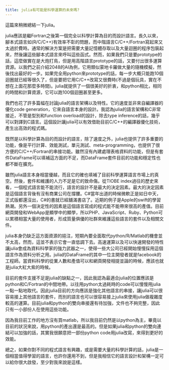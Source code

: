 ```yaml
---
title: julia有可能是科學運算的未來嗎?
---
```


這篇來稍微總結一下julia。

julia應該是繼Fortran之後第一個完全以科學計算為目的而設計語言。長久以來，腳本式語言如(R/C/C++)有效率不彰的問題，而中階語言C/C++/Fortran寫起來又太過於費時。通常的解決方案是把需要大量記憶體存取以及大量迴圈的程序包裝起來，然後讓這些腳本式語言來呼叫這些函式。然而，如果我們只是要prototype的話，這麼做實在是大炮打鳥，但是用高階語言prototype的話，又要付出很多運算資源。以我們之前介紹2048的AI為例，它用類似蒙地卡羅做大量的隨機模擬，然後找出最好的一步。如果完全用python來prototype的話，每一步大概只能跑10個迴圈就已經等很久了，但是要把它用C/C++改寫又很費時(不過是個玩具，實在不想在上面花那麼多時間)。julia就提供了一個很美好的折衷，和python相比，相同的時間和計算資源，它可以跑100個迴圈甚至更多。

我們也花了許多篇幅在討論julia的語言架構以及特性。它的速度並非來自編譯器的優化code generation，它來自語言本身的設計。我認為julia的語言架構和C非常接近，不管是型別和function overload的設計，除去type inference的話，幾乎可以對譯到C語言。這個設計讓julia可以有效借助目前C/C++的編譯器優化技術，產生出高效的程式碼。

既然是以科學計算為目的而設計的語言，除了速度之外，julia也提供了許多重要的功能，像是平行計算、效能測試，單元測試、meta-programming，也提供了很方便的C/C++/Fortran的串接功能。雖然沒有內建處理表格資料的功能，但是有套件DataFrame可以填補這方面的不足，而DataFrame套件目前的功能和穩定性也都不斷在擴充。

雖然julia語言本身相當優越，而且它的確也填補了目前科學運算語言市場上的真空。然後，套件和維護的人力不足是它的致命傷。從TIOBE index過往的歷史來看，一個程式語言能不能流行，語言的設計不是最大的決定因素。最大的決定因素是這個語言背後有沒有商業公司在撐腰。C#當年出道的時候微軟正是如日中天，正式版都還沒出，C#的書就已經舖滿書店了。近期的例子是Apple的swift的學習熱潮。另外一個決定性的因素是這個語言寫成的程式能不能帶來很高的產值。目前網頁開發和WebApp是顯學中的顯學，所以PHP、JavaScript、Ruby、Python可以累積相當大量的使用者，形成質量俱優的社群來維護這些語言的套件以及相關文件。

julia本身仍缺乏這方面資源的挹注，短期內要全面取代python/R/Matlab的機會並不太高，然而，這並不表示它會一直低調下去。高速運算以及可以快速開發的特性讓julia會成為資料科學家的強力武器之一，使得一些大公司已經開始慢慢採用這個語言作為資料分析之用。julia的DataFrame的其中一位主開發者就是facebook的工程師。當資料科學的從業人數和產值可以和網頁開發相提並論的時候，應該也就是julia大紅大紫的時候。

目前的套件支援不足是julia的缺點之一，因此我認為最適合julia的位置應該是python和C/Fortran的中間地帶。以往用python太過耗時的code可以慢慢用julia一點一點地取代。因此julia目前的方向應該是強化其他語言的串接，讓julia可以很容易接上其他語言的套件，而別的語言也可以很容易接上julia來使用julia做複雜度較高的運算。目前julia和python的雙向串接還有待加強，文件也不夠完整，因此只有一小部份人在使用這些功能。

因為我目前工作的地方沒有買matlab，所以我目前仍然是以python為主，畢竟以目前的狀況來說，用python的產出還是最高的。但是如果julia和python的雙向連結可以加強的話，其實我很願意把一部份python code用julia改寫，來得到更好的效能。

總之，如果你對不同的程式語言有興趣，或是需要大量的科學計算的話，julia是一個相當值得學習的語言，也許你還用不到，但是我相信它的語言設計和架構一定可以給你很大啟發，至少對我來說是這樣。



